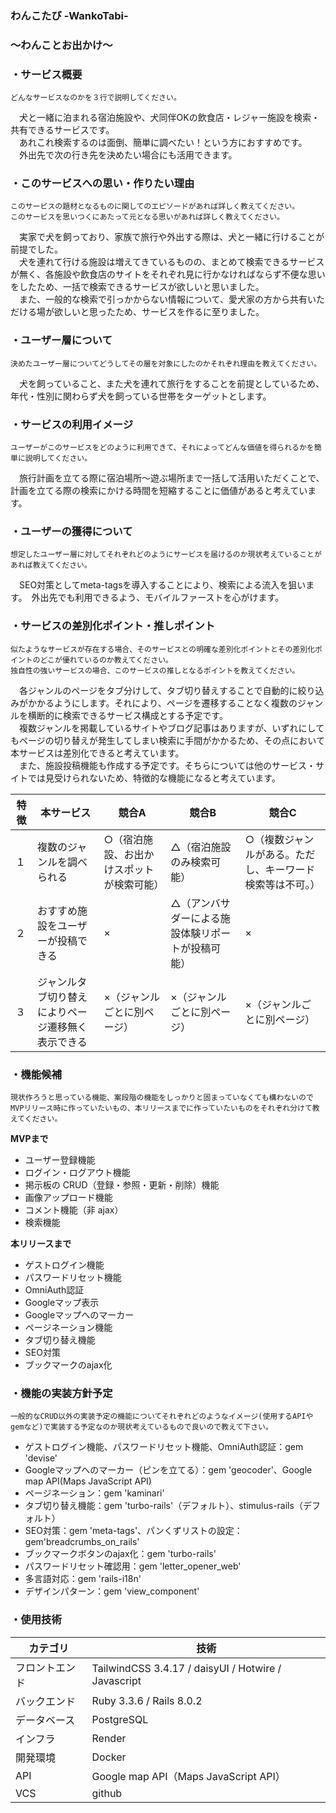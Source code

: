 ### わんこたび -WankoTabi-
### 〜わんことお出かけ〜


### ・サービス概要
`どんなサービスなのかを３行で説明してください。`

　犬と一緒に泊まれる宿泊施設や、犬同伴OKの飲食店・レジャー施設を検索・共有できるサービスです。<br>
　あれこれ検索するのは面倒、簡単に調べたい！という方におすすめです。<br>
　外出先で次の行き先を決めたい場合にも活用できます。

### ・このサービスへの思い・作りたい理由
`このサービスの題材となるものに関してのエピソードがあれば詳しく教えてください。`<br>
`このサービスを思いつくにあたって元となる思いがあれば詳しく教えてください。`

　実家で犬を飼っており、家族で旅行や外出する際は、犬と一緒に行けることが前提でした。<br>
　犬を連れて行ける施設は増えてきているものの、まとめて検索できるサービスが無く、各施設や飲食店のサイトをそれぞれ見に行かなければならず不便な思いをしたため、一括で検索できるサービスが欲しいと思いました。<br>
　また、一般的な検索で引っかからない情報について、愛犬家の方から共有いただける場が欲しいと思ったため、サービスを作るに至りました。

### ・ユーザー層について
`決めたユーザー層についてどうしてその層を対象にしたのかそれぞれ理由を教えてください。`

　犬を飼っていること、また犬を連れて旅行をすることを前提としているため、年代・性別に関わらず犬を飼っている世帯をターゲットとします。

### ・サービスの利用イメージ
`ユーザーがこのサービスをどのように利用できて、それによってどんな価値を得られるかを簡単に説明してください。`

　旅行計画を立てる際に宿泊場所〜遊ぶ場所まで一括して活用いただくことで、計画を立てる際の検索にかける時間を短縮することに価値があると考えています。

### ・ユーザーの獲得について
`想定したユーザー層に対してそれぞれどのようにサービスを届けるのか現状考えていることがあれば教えてください。`

　SEO対策としてmeta-tagsを導入することにより、検索による流入を狙います。　外出先でも利用できるよう、モバイルファーストを心がけます。

### ・サービスの差別化ポイント・推しポイント
`似たようなサービスが存在する場合、そのサービスとの明確な差別化ポイントとその差別化ポイントのどこが優れているのか教えてください。`<br>
`独自性の強いサービスの場合、このサービスの推しとなるポイントを教えてください。`

　各ジャンルのページをタブ分けして、タブ切り替えすることで自動的に絞り込みがかかるようにします。それにより、ページを遷移することなく複数のジャンルを横断的に検索できるサービス構成とする予定です。<br>
　複数ジャンルを掲載しているサイトやブログ記事はありますが、いずれにしてもページの切り替えが発生してしまい検索に手間がかかるため、その点において本サービスは差別化できると考えています。<br>
　また、施設投稿機能も作成する予定です。そちらについては他のサービス・サイトでは見受けられないため、特徴的な機能になると考えています。

|特徴|本サービス|競合A|競合B|競合C|
|---|--------|-----|-----|-----|
|１|複数のジャンルを調べられる|○（宿泊施設、お出かけスポットが検索可能）|△（宿泊施設のみ検索可能）|○（複数ジャンルがある。ただし、キーワード検索等は不可。）|
|２|おすすめ施設をユーザーが投稿できる|×|△（アンバサダーによる施設体験リポートが投稿可能）|×|
|３|ジャンルタブ切り替えによりページ遷移無く表示できる|×（ジャンルごとに別ページ）|×（ジャンルごとに別ページ）|×（ジャンルごとに別ページ）|


### ・機能候補
`現状作ろうと思っている機能、案段階の機能をしっかりと固まっていなくても構わないのでMVPリリース時に作っていたいもの、本リリースまでに作っていたいものをそれぞれ分けて教えてください。`

**MVPまで**<br>
- ユーザー登録機能
- ログイン・ログアウト機能
- 掲示板の CRUD（登録・参照・更新・削除）機能
- 画像アップロード機能
- コメント機能（非 ajax）
- 検索機能

**本リリースまで**<br>
- ゲストログイン機能
- パスワードリセット機能
- OmniAuth認証
- Googleマップ表示
- Googleマップへのマーカー
- ページネーション機能
- タブ切り替え機能
- SEO対策
- ブックマークのajax化

### ・機能の実装方針予定
`一般的なCRUD以外の実装予定の機能についてそれぞれどのようなイメージ(使用するAPIやgemなど)で実装する予定なのか現状考えているもので良いので教えて下さい。`

- ゲストログイン機能、パスワードリセット機能、OmniAuth認証：gem 'devise'
- Googleマップへのマーカー（ピンを立てる）：gem 'geocoder'、Google map API(Maps JavaScript API)
- ページネーション：gem 'kaminari'
- タブ切り替え機能：gem 'turbo-rails'（デフォルト）、stimulus-rails（デフォルト）
- SEO対策：gem 'meta-tags'、パンくずリストの設定：gem'breadcrumbs_on_rails'
- ブックマークボタンのajax化：gem 'turbo-rails'
- パスワードリセット確認用：gem 'letter_opener_web'
- 多言語対応：gem 'rails-i18n'
- デザインパターン：gem 'view_component'

### ・使用技術

| カテゴリ | 技術 |
| ---- | ---- |
| フロントエンド | TailwindCSS 3.4.17 / daisyUI / Hotwire / Javascript|
| バックエンド | Ruby 3.3.6 / Rails 8.0.2|
| データベース | PostgreSQL|
| インフラ | Render|
| 開発環境 | Docker|
| API | Google map API（Maps JavaScript API）|
| VCS | github|